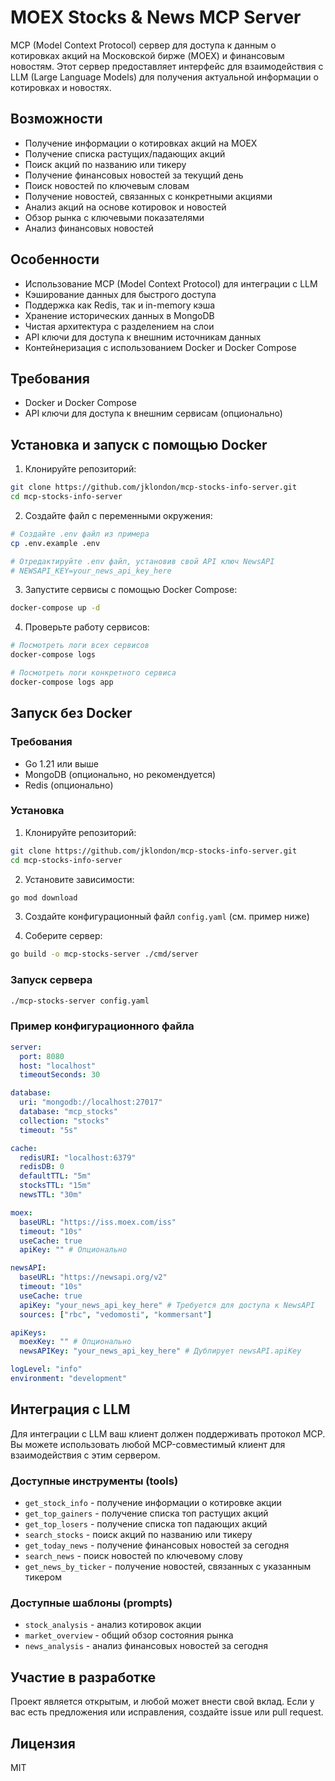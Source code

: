 # MOEX Stocks & News MCP Server

MCP (Model Context Protocol) сервер для доступа к данным о котировках акций на Московской бирже (MOEX) и финансовым новостям. Этот сервер предоставляет интерфейс для взаимодействия с LLM (Large Language Models) для получения актуальной информации о котировках и новостях.

## Возможности

- Получение информации о котировках акций на MOEX
- Получение списка растущих/падающих акций
- Поиск акций по названию или тикеру
- Получение финансовых новостей за текущий день
- Поиск новостей по ключевым словам
- Получение новостей, связанных с конкретными акциями
- Анализ акций на основе котировок и новостей
- Обзор рынка с ключевыми показателями
- Анализ финансовых новостей

## Особенности

- Использование MCP (Model Context Protocol) для интеграции с LLM
- Кэширование данных для быстрого доступа
- Поддержка как Redis, так и in-memory кэша
- Хранение исторических данных в MongoDB
- Чистая архитектура с разделением на слои
- API ключи для доступа к внешним источникам данных
- Контейнеризация с использованием Docker и Docker Compose

## Требования

- Docker и Docker Compose
- API ключи для доступа к внешним сервисам (опционально)

## Установка и запуск с помощью Docker

1. Клонируйте репозиторий:

```bash
git clone https://github.com/jklondon/mcp-stocks-info-server.git
cd mcp-stocks-info-server
```

2. Создайте файл с переменными окружения:

```bash
# Создайте .env файл из примера
cp .env.example .env

# Отредактируйте .env файл, установив свой API ключ NewsAPI
# NEWSAPI_KEY=your_news_api_key_here
```

3. Запустите сервисы с помощью Docker Compose:

```bash
docker-compose up -d
```

4. Проверьте работу сервисов:
```bash
# Посмотреть логи всех сервисов
docker-compose logs

# Посмотреть логи конкретного сервиса
docker-compose logs app
```

## Запуск без Docker

### Требования

- Go 1.21 или выше
- MongoDB (опционально, но рекомендуется)
- Redis (опционально)

### Установка

1. Клонируйте репозиторий:

```bash
git clone https://github.com/jklondon/mcp-stocks-info-server.git
cd mcp-stocks-info-server
```

2. Установите зависимости:

```bash
go mod download
```

3. Создайте конфигурационный файл `config.yaml` (см. пример ниже)

4. Соберите сервер:

```bash
go build -o mcp-stocks-server ./cmd/server
```

### Запуск сервера

```bash
./mcp-stocks-server config.yaml
```

### Пример конфигурационного файла

```yaml
server:
  port: 8080
  host: "localhost"
  timeoutSeconds: 30

database:
  uri: "mongodb://localhost:27017"
  database: "mcp_stocks"
  collection: "stocks"
  timeout: "5s"

cache:
  redisURI: "localhost:6379"
  redisDB: 0
  defaultTTL: "5m"
  stocksTTL: "15m"
  newsTTL: "30m"

moex:
  baseURL: "https://iss.moex.com/iss"
  timeout: "10s"
  useCache: true
  apiKey: "" # Опционально

newsAPI:
  baseURL: "https://newsapi.org/v2"
  timeout: "10s"
  useCache: true
  apiKey: "your_news_api_key_here" # Требуется для доступа к NewsAPI
  sources: ["rbc", "vedomosti", "kommersant"]

apiKeys:
  moexKey: "" # Опционально
  newsAPIKey: "your_news_api_key_here" # Дублирует newsAPI.apiKey

logLevel: "info"
environment: "development"
```

## Интеграция с LLM

Для интеграции с LLM ваш клиент должен поддерживать протокол MCP. Вы можете использовать любой MCP-совместимый клиент для взаимодействия с этим сервером.

### Доступные инструменты (tools)

- `get_stock_info` - получение информации о котировке акции
- `get_top_gainers` - получение списка топ растущих акций
- `get_top_losers` - получение списка топ падающих акций
- `search_stocks` - поиск акций по названию или тикеру
- `get_today_news` - получение финансовых новостей за сегодня
- `search_news` - поиск новостей по ключевому слову
- `get_news_by_ticker` - получение новостей, связанных с указанным тикером

### Доступные шаблоны (prompts)

- `stock_analysis` - анализ котировок акции
- `market_overview` - общий обзор состояния рынка
- `news_analysis` - анализ финансовых новостей за сегодня

## Участие в разработке

Проект является открытым, и любой может внести свой вклад. Если у вас есть предложения или исправления, создайте issue или pull request.

## Лицензия

MIT